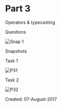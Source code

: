 # Part 3

Operators & typecasting

Questions

![Snap 1](https://github.com/Kashyap-Nirmal/Practice_Modules/blob/master/Java/Part%203/Screenshot/Screenshot%20(1436).png)

Snapshots

Task 1

![P31](https://github.com/Kashyap-Nirmal/Practice_Modules/blob/master/Java/Part%203/Screenshot/P31.jpg)

Task 2

![P32](https://github.com/Kashyap-Nirmal/Practice_Modules/blob/master/Java/Part%203/Screenshot/P32.jpg)

Created: 07-August-2017

